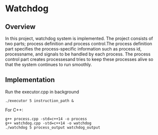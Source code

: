 # Watchdog

## Overview

In this project, watchdog system is implemented.  The project consists of two parts; process definition and process control.The process definition part specifies the process-specific information such as process id, processname, and signals to be handled by each process.  The process control part creates processesand tries to keep these processes alive so that the system continues to run smoothly.

## Implementation
Run the executor.cpp in background
```
./executor 5 instruction_path &
```
For C++:
```
g++ process.cpp -std=c++14 -o process
g++ watchdog.cpp -std=c++14 -o watchdog
./watchdog 5 process_output watchdog_output
```
